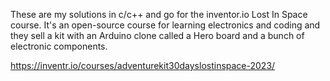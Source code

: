 These are my solutions in c/c++ and go for the inventor.io Lost In Space course. It's an open-source course for learning electronics and coding and they sell a kit with an Arduino clone called a Hero board and a bunch of electronic components.

https://inventr.io/courses/adventurekit30dayslostinspace-2023/
